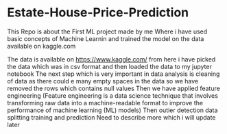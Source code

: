 # Estate-House-Price-Prediction
This Repo is about the First ML project made by me Where i have used basic concepts of Machine Learnin and trained the model on the data available on kaggle.com

The data is available on https://www.kaggle.com/ from here i have picked the data which was in csv format and then loaded the data to my jupyter notebook 
The next step which is very important in data analysis is cleaning of data as there could e many empty spaces in the data so we have removed the rows which contains null values
Then we have applied feature engineering (Feature engineering is a data science technique that involves transforming raw data into a machine-readable format to improve the performance of machine learning (ML) models)
Then outier detection data splitting training and prediction 
Need to describe more which i will update later


